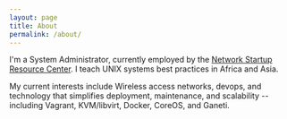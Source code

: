 ```yaml
---
layout: page
title: About
permalink: /about/
---
```


I'm a System Administrator, currently employed by the [Network Startup Resource Center](https://nsrc.org).
I teach UNIX systems best practices in Africa and Asia. 

My current interests include Wireless access networks, devops, and technology that simplifies
deployment, maintenance, and scalability -- including Vagrant, KVM/libvirt, Docker, CoreOS, and
Ganeti.
